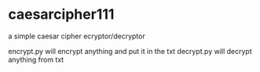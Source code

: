 # caesarcipher111
a simple caesar cipher ecryptor/decryptor

encrypt.py will encrypt anything and put it in the txt
decrypt.py will decrypt anything from txt
